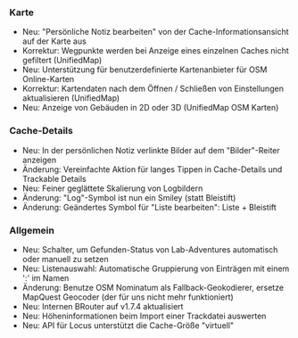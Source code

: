 ### Karte
- Neu: "Persönliche Notiz bearbeiten" von der Cache-Informationsansicht auf der Karte aus
- Korrektur: Wegpunkte werden bei Anzeige eines einzelnen Caches nicht gefiltert (UnifiedMap)
- Neu: Unterstützung für benutzerdefinierte Kartenanbieter für OSM Online-Karten
- Korrektur: Kartendaten nach dem Öffnen / Schließen von Einstellungen aktualisieren (UnifiedMap)
- Neu: Anzeige von Gebäuden in 2D oder 3D (UnifiedMap OSM Karten)

### Cache-Details
- Neu: In der persönlichen Notiz verlinkte Bilder auf dem "Bilder"-Reiter anzeigen
- Änderung: Vereinfachte Aktion für langes Tippen in Cache-Details und Trackable Details
- Neu: Feiner geglättete Skalierung von Logbildern
- Änderung: "Log"-Symbol ist nun ein Smiley (statt Bleistift)
- Änderung: Geändertes Symbol für "Liste bearbeiten": Liste + Bleistift

### Allgemein
- Neu: Schalter, um Gefunden-Status von Lab-Adventures automatisch oder manuell zu setzen
- Neu: Listenauswahl: Automatische Gruppierung von Einträgen mit einem ':' im Namen
- Änderung: Benutze OSM Nominatum als Fallback-Geokodierer, ersetze MapQuest Geocoder (der für uns nicht mehr funktioniert)
- Neu: Internen BRouter auf v1.7.4 aktualisiert
- Neu: Höheninformationen beim Import einer Trackdatei auswerten
- Neu: API für Locus unterstützt die Cache-Größe "virtuell"
